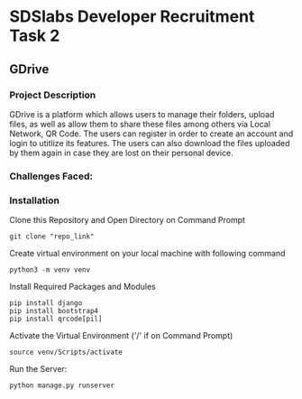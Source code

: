 # SDSlabs Developer Recruitment Task 2
## GDrive
### **Project Description**
GDrive is a platform which allows users to manage their folders, upload files, as well as allow them to share these files among others via Local Network, QR Code. The users can register in order to create an account and login to utitlize its features. The users can also download the files uploaded by them again in case they are lost on their personal device.

### Challenges Faced:

### Installation
Clone this Repository and Open Directory on Command Prompt
```
git clone "repo_link"
```
Create virtual environment on your local machine with following command
```
python3 -m venv venv
```
Install Required Packages and Modules
```
pip install django
pip install bootstrap4
pip install qrcode[pil]
```
Activate the Virtual Environment ('/' if on Command Prompt)
```
source venv/Scripts/activate
```
Run the Server:
```
python manage.py runserver
```

